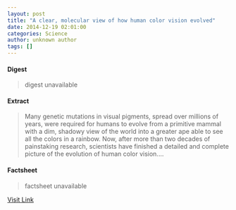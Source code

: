 ```yaml
---
layout: post
title: "A clear, molecular view of how human color vision evolved"
date: 2014-12-19 02:01:00
categories: Science
author: unknown author
tags: []
---
```



#### Digest
>digest unavailable

#### Extract
>Many genetic mutations in visual pigments, spread over millions of years, were required for humans to evolve from a primitive mammal with a dim, shadowy view of the world into a greater ape able to see all the colors in a rainbow. Now, after more than two decades of painstaking research, scientists have finished a detailed and complete picture of the evolution of human color vision....

#### Factsheet
>factsheet unavailable

[Visit Link](http://feeds.sciencedaily.com/~r/sciencedaily/~3/36Pi0TMimXw/141218210100.htm)


